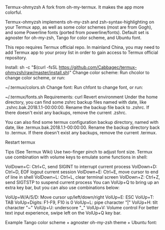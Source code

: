 Termux-ohmyzsh
A fork from oh-my-termux. It makes the app more colorful.

Termux-ohmyzsh implements oh-my-zsh and zsh-syntax-highlighting on your Termux app, as well as some color schemes (most are from Gogh), and some Powerline fonts (ported from powerline/fonts). Default set is agnoster for oh-my-zsh, Tango for color scheme, and Ubuntu font.

This repo requires Termux official repo. In mainland China, you may need to add Termux app to your proxy list in order to gain access to Termux official repository.

Install:
sh -c "$(curl -fsSL https://github.com/Cabbagec/termux-ohmyzsh/raw/master/install.sh)"
Change color scheme:
Run chcolor to change color scheme, or run:

~/.termux/colors.sh
Change font:
Run chfont to change font, or run:

~/.termux/fonts.sh
Requirements:
curl
Revert environment
Under the home directory, you can find some zshrc backup files named with date, like .zshrc.bak.2018.1.1-00:00:00. Rename the backup file back to .zshrc. If there doesn't exist any backups, remove the current .zshrc.

You can also find some termux configuration backup directory, named with date, like .termux.bak.2018.1.1-00:00:00. Rename the backup directory back to .termux. If there doesn't exist any backups, remove the current .termux.

Restart termux

Tips (See Termux Wiki)
Use two-finger pinch to adjust font size. Termux use combination with volume keys to emulate some functions in shell:

VolDown+C: Ctrl+C, send SIGINT to interrupt current process
VolDown+D: Ctrl+D, EOF logout current session
VolDown+E: Ctrl+E, move cursor to end of line in shell
VolDown+L: Ctrl+L, clear terminal screen
VolDown+Z: Ctrl+Z, send SIGTSTP to suspend current process
You can VolUp+Q to bring up an extra key bar, but you can also use combinations below:

VolUp+W/A/S/D: Move cursor up/left/down/right
VolUp+E: ESC
VolUp+T: TAB
VolUp+Digits: F1-F9, F10 is 0
VolUp+L: pipe character "|"
VolUp+H: tilt character "~"
VolUp+U: underscore "_"
VolUp+V: Volume control
For better text input experience, swipe left on the VolUp+Q key bar.

Example
Tango color scheme + agnoster oh-my-zsh theme + Ubuntu font:
